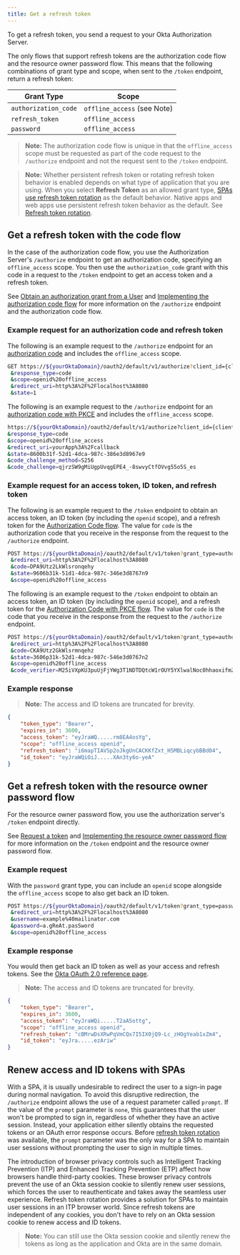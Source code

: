 ```yaml
---
title: Get a refresh token
---
```


To get a refresh token, you send a request to your Okta Authorization Server.

The only flows that support refresh tokens are the authorization code flow and the resource owner password flow. This means that the following combinations of grant type and scope, when sent to the `/token` endpoint, return a refresh token:

| Grant Type           | Scope                       |
| -----------          | -----                       |
| `authorization_code` | `offline_access` (see Note) |
| `refresh_token`      | `offline_access`            |
| `password`           | `offline_access`            |

> **Note:** The authorization code flow is unique in that the `offline_access` scope must be requested as part of the code request to the `/authorize` endpoint and not the request sent to the `/token` endpoint.

> **Note:** Whether persistent refresh token or rotating refresh token behavior is enabled depends on what type of application that you are using. When you select **Refresh Token** as an allowed grant type, [SPAs use refresh token rotation](#renew-access-and-id-tokens-with-spas) as the default behavior. Native apps and web apps use persistent refresh token behavior as the default. See [Refresh token rotation](/docs/guides/refresh-tokens/refresh-token-rotation).

## Get a refresh token with the code flow

In the case of the authorization code flow, you use the Authorization Server's `/authorize` endpoint to get an authorization code, specifying an `offline_access` scope. You then use the `authorization_code` grant with this code in a request to the `/token` endpoint to get an access token and a refresh token.

See [Obtain an authorization grant from a User](/docs/reference/api/oidc/#authorize) and [Implementing the authorization code flow](/docs/guides/implement-auth-code/) for more information on the `/authorize` endpoint and the authorization code flow.

### Example request for an authorization code and refresh token

The following is an example request to the `/authorize` endpoint for an [authorization code](/docs/guides/implement-auth-code/overview/) and includes the `offline_access` scope.

```bash
GET https://${yourOktaDomain}/oauth2/default/v1/authorize?client_id={clientId}
 &response_type=code
 &scope=openid%20offline_access
 &redirect_uri=http%3A%2F%2Flocalhost%3A8080
 &state=1
```

The following is an example request to the `/authorize` endpoint for an [authorization code with PKCE](/docs/guides/implement-auth-code-pkce/overview/) and includes the `offline_access` scope.

```bash
https://${yourOktaDomain}/oauth2/default/v1/authorize?client_id={clientId}
&response_type=code
&scope=openid%20offline_access
&redirect_uri=yourApp%3A%2Fcallback
&state=8600b31f-52d1-4dca-987c-386e3d8967e9
&code_challenge_method=S256
&code_challenge=qjrzSW9gMiUgpUvqgEPE4_-8swvyCtfOVvg55o5S_es
```

### Example request for an access token, ID token, and refresh token

The following is an example request to the `/token` endpoint to obtain an access token, an ID token (by including the `openid` scope), and a refresh token for the [Authorization Code flow](/docs/guides/implement-auth-code/overview/). The value for `code` is the authorization code that you receive in the response from the request to the `/authorize` endpoint.

```bash
POST https://${yourOktaDomain}/oauth2/default/v1/token?grant_type=authorization_code
 &redirect_uri=http%3A%2F%2Flocalhost%3A8080
 &code=DPA9Utz2LkWlsronqehy
 &state=9606b31k-51d1-4dca-987c-346e3d8767n9
 &scope=openid%20offline_access
```

The following is an example request to the `/token` endpoint to obtain an access token, an ID token (by including the `openid` scope), and a refresh token for the [Authorization Code with PKCE flow](/docs/guides/implement-auth-code-pkce/overview/). The value for `code` is the code that you receive in the response from the request to the `/authorize` endpoint.

```bash
POST https://${yourOktaDomain}/oauth2/default/v1/token?grant_type=authorization_code
 &redirect_uri=http%3A%2F%2Flocalhost%3A8080
 &code=CKA9Utz2GkWlsrmnqehz
 &state=3606p31k-52d1-4dca-987c-546e3d0767n2
 &scope=openid%20offline_access
 &code_verifier=M25iVXpKU3puUjFjYWg3T1NDTDQtcW1rOUY5YXlwalNoc0hhaoxifmZHag
```

### Example response

> **Note:** The access and ID tokens are truncated for brevity.

```json
{
    "token_type": "Bearer",
    "expires_in": 3600,
    "access_token": "eyJraWQ.....rm8EA4osYg",
    "scope": "offline_access openid",
    "refresh_token": "i6mapTIAVSp2oJkgUnCACKKfZxt_H5MBLiqcybBBd04",
    "id_token": "eyJraWQiOiJ.....XAn3ty6o-yeA"
}
```

## Get a refresh token with the resource owner password flow

For the resource owner password flow, you use the authorization server's `/token` endpoint directly.

See [Request a token](/docs/reference/api/oidc/#token) and [Implementing the resource owner password flow](/docs/guides/implement-password/) for more information on the `/token` endpoint and the resource owner password flow.

### Example request

With the `password` grant type, you can include an `openid` scope alongside the `offline_access` scope to also get back an ID token.

```bash
POST https://${yourOktaDomain}/oauth2/default/v1/token?grant_type=password
 &redirect_uri=http%3A%2F%2Flocalhost%3A8080
 &username=example%40mailinator.com
 &password=a.gReAt.pasSword
 &scope=openid%20offline_access
```

### Example response

You would then get back an ID token as well as your access and refresh tokens. See the [Okta OAuth 2.0 reference page](/docs/reference/api/oidc/#response-properties).

> **Note:** The access and ID tokens are truncated for brevity.

```json
{
    "token_type": "Bearer",
    "expires_in": 3600,
    "access_token": "eyJraWQi.....T2aA5ottg",
    "scope": "offline_access openid",
    "refresh_token": "cBMrwDsXRwPqVmCQx7I5IX0jQ9-Lc_zHOgYeab1xZm4",
    "id_token": "eyJra.....ezAriw"
}
```

## Renew access and ID tokens with SPAs

With a SPA, it is usually undesirable to redirect the user to a sign-in page during normal navigation. To avoid this disruptive redirection, the `/authorize` endpoint allows the use of a request parameter called `prompt`. If the value of the `prompt` parameter is `none`, this guarantees that the user won't be prompted to sign in, regardless of whether they have an active session. Instead, your application either silently obtains the requested tokens or an OAuth error response occurs. Before [refresh token rotation](/docs/guides/refresh-tokens/refresh-token-rotation/) was available, the `prompt` parameter was the only way for a SPA to maintain user sessions without prompting the user to sign in multiple times.

The introduction of browser privacy controls such as Intelligent Tracking Prevention (ITP) and Enhanced Tracking Prevention (ETP) affect how browsers handle third-party cookies. These browser privacy controls prevent the use of an Okta session cookie to silently renew user sessions, which forces the user to reauthenticate and takes away the seamless user experience. Refresh token rotation provides a solution for SPAs to maintain user sessions in an ITP browser world. Since refresh tokens are independent of any cookies, you don't have to rely on an Okta session cookie to renew access and ID tokens.

> **Note:** You can still use the Okta session cookie and silently renew the tokens as long as the application and Okta are in the same domain.

<NextSectionLink/>

